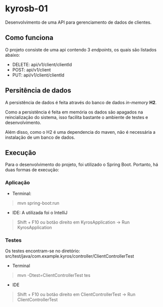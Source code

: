 # kyrosb-01
Desenvolvimento de uma API para gerenciamento de dados de clientes.

## Como funciona

O projeto consiste de uma api contendo 3 *endpoints*, os quais são listados abaixo: 
* DELETE: api/v1/client/clientId
* POST: api/v1/client
* PUT: api/v1/client/clientId

## Persitência de dados

A persistência de dados é feita através do banco de dados *in-memory* **H2**.

Como a persistência é feita em memória os dados são apagados na reincialização do sistema, isso facilita bastante o ambiente de testes e desenvolvimento. 

Além disso, como o H2 é uma dependencia do maven, não é necessária a instalação de um banco de dados.

## Execução

Para o desenvolvimento do projeto, foi utilizado o Spring Boot. Portanto, há duas formas de execução: 

### Aplicação
- Terminal:
 > mvn spring-boot:run
 - IDE: A utilizada foi o IntelliJ
 > Shift + F10 ou botão direito em KyrosApplication -> Run KyrosApplication

### Testes
Os testes encontram-se no diretório: src/test/java/com.example.kyros/controller/ClientControllerTest

- Terminal
> mvn -Dtest=ClientControllerTest tes
- IDE
> Shift + F10 ou botão direito em ClientControllerTest -> Run ClientControllerTest
